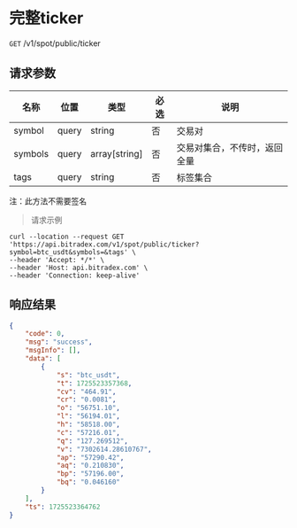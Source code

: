 # 完整ticker

`GET` /v1/spot/public/ticker

## 请求参数

| 名称    | 位置  | 类型          | 必选 | 说明                         |
| ------- | ----- | ------------- | ---- | ---------------------------- |
| symbol  | query | string        | 否   | 交易对                       |
| symbols | query | array[string] | 否   | 交易对集合，不传时，返回全量 |
| tags    | query | string        | 否   | 标签集合                     |

注：此方法不需要签名

> 请求示例

```shell
curl --location --request GET 'https://api.bitradex.com/v1/spot/public/ticker?symbol=btc_usdt&symbols=&tags' \
--header 'Accept: */*' \
--header 'Host: api.bitradex.com' \
--header 'Connection: keep-alive' 
```


## 响应结果

```json
{
    "code": 0,
    "msg": "success",
    "msgInfo": [],
    "data": [
        {
            "s": "btc_usdt",
            "t": 1725523357368,
            "cv": "464.91",
            "cr": "0.0081",
            "o": "56751.10",
            "l": "56194.01",
            "h": "58518.00",
            "c": "57216.01",
            "q": "127.269512",
            "v": "7302614.28610767",
            "ap": "57290.42",
            "aq": "0.210830",
            "bp": "57196.00",
            "bq": "0.046160"
        }
    ],
    "ts": 1725523364762
}
```

